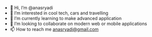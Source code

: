 - 👋 Hi, I’m @anasryadi
- 👀 I’m interested in cool tech, cars and travelling
- 🌱 I’m currently learning to make advanced application
- 💞️ I’m looking to collaborate on modern web or mobile applications
- 📫 How to reach me anasryadi@gmail.com

<!---
anasryadi/anasryadi is a ✨ special ✨ repository because its `README.md` (this file) appears on your GitHub profile.
You can click the Preview link to take a look at your changes.
--->
